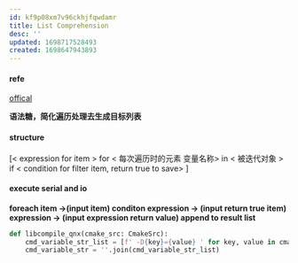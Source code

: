 ```yaml
---
id: kf9p08xm7v96ckhjfqwdamr
title: List Comprehension
desc: ''
updated: 1698717528493
created: 1698647943893
---
```


#### refe
[offical](https://docs.python.org/zh-cn/3.7/tutorial/datastructures.html)

**语法糖，简化遍历处理去生成目标列表**


#### structure
[< expression for item > for < 每次遍历时的元素 变量名称> in < 被迭代对象 > if < condition for filter item, return true to save> ]

#### execute serial and io
**foreach item ->(input item) conditon expression -> (input return true item) expression -> (input expression return value) append to result list**

```python
def libcompile_qnx(cmake_src: CmakeSrc):
    cmd_variable_str_list = [f' -D{key}={value} ' for key, value in cmake_src.cmd_var_dict.items()]
    cmd_variable_str = ''.join(cmd_variable_str_list)
```